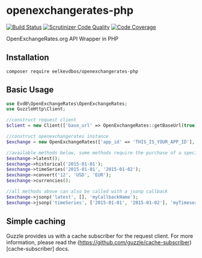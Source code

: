 openexchangerates-php
============

[![Build Status](https://travis-ci.org/eelkevdbos/openexchangerates-php.svg)](https://travis-ci.org/eelkevdbos/openexchangerates-php) [![Scrutinizer Code Quality](https://scrutinizer-ci.com/g/eelkevdbos/openexchangerates-php/badges/quality-score.png?b=master)](https://scrutinizer-ci.com/g/eelkevdbos/openexchangerates-php/?branch=master) [![Code Coverage](https://scrutinizer-ci.com/g/eelkevdbos/openexchangerates-php/badges/coverage.png?b=master)](https://scrutinizer-ci.com/g/eelkevdbos/openexchangerates-php/?branch=master)

OpenExchangeRates.org API Wrapper in PHP

## Installation

`composer require eelkevdbos/openexchangerates-php`

## Basic Usage

```php
use EvdB\OpenExchangeRates\OpenExchangeRates;
use GuzzleHttp\Client;

//construct request client
$client = new Client(['base_url' => OpenExchangeRates::getBaseUrl(true)]);

//construct openexchangerates instance
$exchange = new OpenExchangeRates(['app_id' => 'THIS_IS_YOUR_APP_ID'], $client);

//available methods below, some methods require the purchase of a specific openexchangerates.org plan
$exchange->latest();
$exchange->historical('2015-01-01');
$exchange->timeSeries('2015-01-01', '2015-01-02');
$exchange->convert('12', 'USD', 'EUR');
$exchange->currencies();

//all methods above can also be called with a jsonp callback
$exchange->jsonp('latest', [], 'myCallbackName');
$exchange->jsonp('timeSeries', ['2015-01-01', '2015-01-02'], 'myTimeseriesCallback');

```

## Simple caching

Guzzle provides us with a cache subscriber for the request client. For more information, please read the (https://github.com/guzzle/cache-subscriber)[cache-subscriber] docs.
